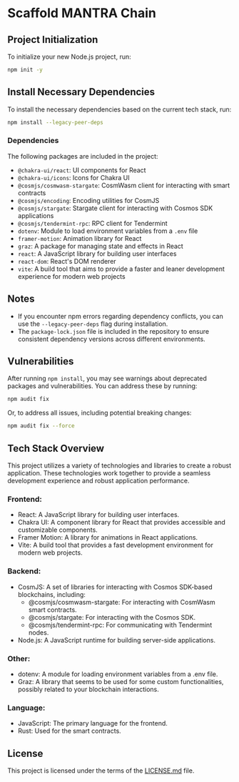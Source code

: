 # Scaffold MANTRA Chain

## Project Initialization
To initialize your new Node.js project, run:
```bash
npm init -y
```

## Install Necessary Dependencies
To install the necessary dependencies based on the current tech stack, run:
```bash
npm install --legacy-peer-deps
```

### Dependencies
The following packages are included in the project:
- `@chakra-ui/react`: UI components for React
- `@chakra-ui/icons`: Icons for Chakra UI
- `@cosmjs/cosmwasm-stargate`: CosmWasm client for interacting with smart contracts
- `@cosmjs/encoding`: Encoding utilities for CosmJS
- `@cosmjs/stargate`: Stargate client for interacting with Cosmos SDK applications
- `@cosmjs/tendermint-rpc`: RPC client for Tendermint
- `dotenv`: Module to load environment variables from a `.env` file
- `framer-motion`: Animation library for React
- `graz`: A package for managing state and effects in React
- `react`: A JavaScript library for building user interfaces
- `react-dom`: React's DOM renderer
- `vite`: A build tool that aims to provide a faster and leaner development experience for modern web projects

## Notes
- If you encounter npm errors regarding dependency conflicts, you can use the `--legacy-peer-deps` flag during installation.
- The `package-lock.json` file is included in the repository to ensure consistent dependency versions across different environments.

## Vulnerabilities
After running `npm install`, you may see warnings about deprecated packages and vulnerabilities. You can address these by running:
```bash
npm audit fix
```
Or, to address all issues, including potential breaking changes:
```bash
npm audit fix --force
```

## Tech Stack Overview

This project utilizes a variety of technologies and libraries to create a robust application. These technologies work together to provide a seamless development experience and robust application performance.

### Frontend:
* React: A JavaScript library for building user interfaces.
* Chakra UI: A component library for React that provides accessible and customizable components.
* Framer Motion: A library for animations in React applications.
* Vite: A build tool that provides a fast development environment for modern web projects.

### Backend:
* CosmJS: A set of libraries for interacting with Cosmos SDK-based blockchains, including:
  * @cosmjs/cosmwasm-stargate: For interacting with CosmWasm smart contracts.
  * @cosmjs/stargate: For interacting with the Cosmos SDK.
  * @cosmjs/tendermint-rpc: For communicating with Tendermint nodes.
* Node.js: A JavaScript runtime for building server-side applications.

### Other:
* dotenv: A module for loading environment variables from a .env file.
* Graz: A library that seems to be used for some custom functionalities, possibly related to your blockchain interactions.

### Language:
* JavaScript: The primary language for the frontend.
* Rust: Used for the smart contracts.

## License

This project is licensed under the terms of the [LICENSE.md](LICENSE.md) file.